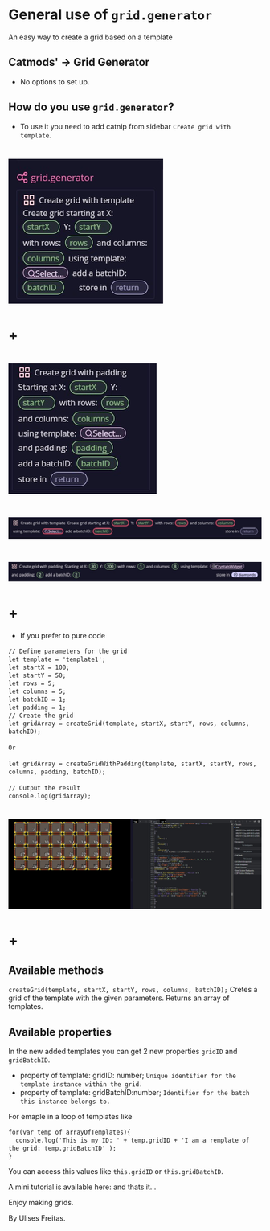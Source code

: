 # General use of `grid.generator`
An easy way to create a grid based on a template 

## Catmods' -> Grid Generator

* No options to set up.

## How do you use `grid.generator`?

* To use it you need to add catnip from sidebar `Create grid with template`.
# ![Catnip sidebar](catMod/grid.generator/docs/catnip-create-sidebar.jpg)
# +
# ![Catnip padding](catMod/grid.generator/docs/catnip-create-grid-padding-sidebar-1.jpg)

# ![Catnip block](catMod/grid.generator/docs/catnip.jpg)
# ![Catnip padding](catMod/grid.generator/docs/catnip-padding-1.jpg)
# +
* If you prefer to pure code 
```
// Define parameters for the grid
let template = 'template1';
let startX = 100;
let startY = 50;
let rows = 5;
let columns = 5;
let batchID = 1;
let padding = 1;
// Create the grid
let gridArray = createGrid(template, startX, startY, rows, columns, batchID);

Or

let gridArray = createGridWithPadding(template, startX, startY, rows, columns, padding, batchID);

// Output the result
console.log(gridArray);
```
# ![Code ascript](catMod/grid.generator/docs/create-grid-code.jpg)
# +

## Available methods

`createGrid(template, startX, startY, rows, columns, batchID);`
Cretes a grid of the template with the given parameters.
Returns an array of templates.

## Available properties
 
In the new added templates you can get 2 new properties `gridID` and `gridBatchID`.

* property of template: gridID: number; `Unique identifier for the template instance within the grid.`
* property of template: gridBatchID:number; `Identifier for the batch this instance belongs to.`

For emaple in a loop of templates like 
```
for(var temp of arrayOfTemplates){
  console.log('This is my ID: ' + temp.gridID + 'I am a remplate of the grid: temp.gridBatchID' );
}
```
You can access this values like `this.gridID` or `this.gridBatchID`.


A mini tutorial is available here:  and thats it...

Enjoy making grids.

By Ulises Freitas.
